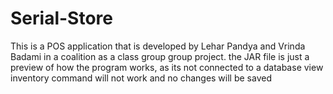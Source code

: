 # Serial-Store
This is a POS application that is developed by Lehar Pandya and Vrinda Badami in a coalition as a class group group project.
the JAR file is just a preview of how the program works, as its not connected to a database view inventory command will not work and no changes will be saved
